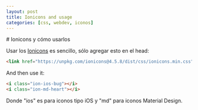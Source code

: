 ```yaml
---
layout: post
title: Ionicons and usage
categories: [css, webdev, iconos]
---
```

<link href="https://unpkg.com/ionicons@4.5.8/dist/css/ionicons.min.css" rel="stylesheet">
<style>
.ionicon{font-size: 1.5rem;}
</style>
# Ionicons y cómo usarlos

Usar los [Ionicons](https://ionicons.com/) es sencillo, sólo agregar esto en el head:
```html
<link href="https://unpkg.com/ionicons@4.5.8/dist/css/ionicons.min.css" rel="stylesheet">
```
And then use it:
```html
<i class="ion-ios-bug"></i>
<i class="ion-md-heart"></i>
```
Donde "ios" es para iconos tipo iOS y "md" para iconos Material Design. 
<i class="ionicon ion-ios-bug"></i><i class="ionicon  ion-md-heart"></i>